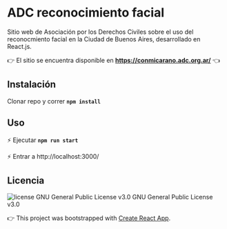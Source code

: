 # ADC reconocimiento facial  

Sitio web de Asociación por los Derechos Civiles sobre el uso del reconocmiento facial en la Ciudad de Buenos Aires, desarrollado en React.js. 

:point_right: El sitio se encuentra disponible en **https://conmicarano.adc.org.ar/** :point_left: 

## Instalación

Clonar repo y correr 
**`npm install`**

## Uso

 :zap: Ejecutar **`npm run start`**

 :zap: Entrar a http://localhost:3000/

## Licencia
<img src="https://img.shields.io/badge/license-GPL--3-brightgreen" alt="license GNU General Public License v3.0">   GNU General Public License v3.0

:point_right: This project was bootstrapped with [Create React App](https://github.com/facebook/create-react-app).
